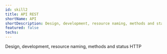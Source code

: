 ```yaml
---
id: skill2
title: API REST
shortName: API
shortDescription: Design, development, resource naming, methods and status HTTP
featured: false
techs:
---
```

Design, development, resource naming, methods and status HTTP